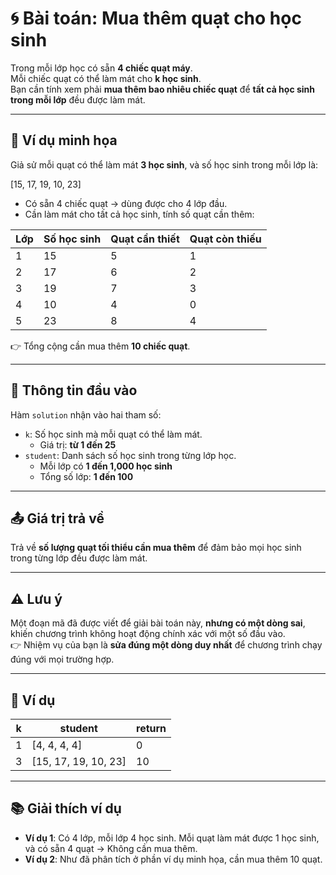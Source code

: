 # 🌀 Bài toán: Mua thêm quạt cho học sinh

Trong mỗi lớp học có sẵn **4 chiếc quạt máy**.  
Mỗi chiếc quạt có thể làm mát cho **k học sinh**.  
Bạn cần tính xem phải **mua thêm bao nhiêu chiếc quạt** để **tất cả học sinh trong mỗi lớp** đều được làm mát.

---

## 📌 Ví dụ minh họa

Giả sử mỗi quạt có thể làm mát **3 học sinh**, và số học sinh trong mỗi lớp là:

[15, 17, 19, 10, 23]


- Có sẵn 4 chiếc quạt → dùng được cho 4 lớp đầu.
- Cần làm mát cho tất cả học sinh, tính số quạt cần thêm:

| Lớp | Số học sinh | Quạt cần thiết | Quạt còn thiếu |
|-----|-------------|----------------|----------------|
| 1   | 15          | 5              | 1              |
| 2   | 17          | 6              | 2              |
| 3   | 19          | 7              | 3              |
| 4   | 10          | 4              | 0              |
| 5   | 23          | 8              | 4              |

👉 Tổng cộng cần mua thêm **10 chiếc quạt**.

---

## 🧾 Thông tin đầu vào

Hàm `solution` nhận vào hai tham số:

- `k`: Số học sinh mà mỗi quạt có thể làm mát.  
  - Giá trị: **từ 1 đến 25**
- `student`: Danh sách số học sinh trong từng lớp học.  
  - Mỗi lớp có **1 đến 1,000 học sinh**
  - Tổng số lớp: **1 đến 100**

---

## 📤 Giá trị trả về

Trả về **số lượng quạt tối thiểu cần mua thêm** để đảm bảo mọi học sinh trong từng lớp đều được làm mát.

---

## ⚠️ Lưu ý

Một đoạn mã đã được viết để giải bài toán này, **nhưng có một dòng sai**, khiến chương trình không hoạt động chính xác với một số đầu vào.  
👉 Nhiệm vụ của bạn là **sửa đúng một dòng duy nhất** để chương trình chạy đúng với mọi trường hợp.

---

## 🧪 Ví dụ

| k | student              | return |
|---|----------------------|--------|
| 1 | [4, 4, 4, 4]         | 0      |
| 3 | [15, 17, 19, 10, 23] | 10     |

---

## 📚 Giải thích ví dụ

- **Ví dụ 1**: Có 4 lớp, mỗi lớp 4 học sinh. Mỗi quạt làm mát được 1 học sinh, và có sẵn 4 quạt → Không cần mua thêm.
- **Ví dụ 2**: Như đã phân tích ở phần ví dụ minh họa, cần mua thêm 10 quạt.
